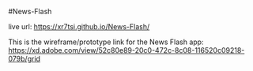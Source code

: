 #News-Flash

live url: https://xr7tsi.github.io/News-Flash/

This is the wireframe/prototype link for the News Flash app: https://xd.adobe.com/view/52c80e89-20c0-472c-8c08-116520c09218-079b/grid


